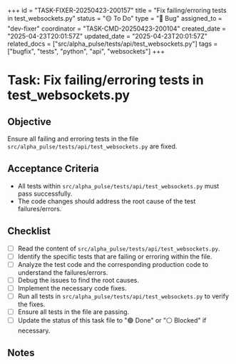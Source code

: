 +++
id = "TASK-FIXER-20250423-200157"
title = "Fix failing/erroring tests in test_websockets.py"
status = "🟡 To Do"
type = "🐞 Bug"
assigned_to = "dev-fixer"
coordinator = "TASK-CMD-20250423-200104"
created_date = "2025-04-23T20:01:57Z"
updated_date = "2025-04-23T20:01:57Z"
related_docs = ["src/alpha_pulse/tests/api/test_websockets.py"]
tags = ["bugfix", "tests", "python", "api", "websockets"]
+++

# Task: Fix failing/erroring tests in test_websockets.py

## Objective
Ensure all failing and erroring tests in the file `src/alpha_pulse/tests/api/test_websockets.py` are fixed.

## Acceptance Criteria
- All tests within `src/alpha_pulse/tests/api/test_websockets.py` must pass successfully.
- The code changes should address the root cause of the test failures/errors.

## Checklist
- [ ] Read the content of `src/alpha_pulse/tests/api/test_websockets.py`.
- [ ] Identify the specific tests that are failing or erroring within the file.
- [ ] Analyze the test code and the corresponding production code to understand the failures/errors.
- [ ] Debug the issues to find the root causes.
- [ ] Implement the necessary code fixes.
- [ ] Run all tests in `src/alpha_pulse/tests/api/test_websockets.py` to verify the fixes.
- [ ] Ensure all tests in the file are passing.
- [ ] Update the status of this task file to "🟢 Done" or "⚪ Blocked" if necessary.

## Notes